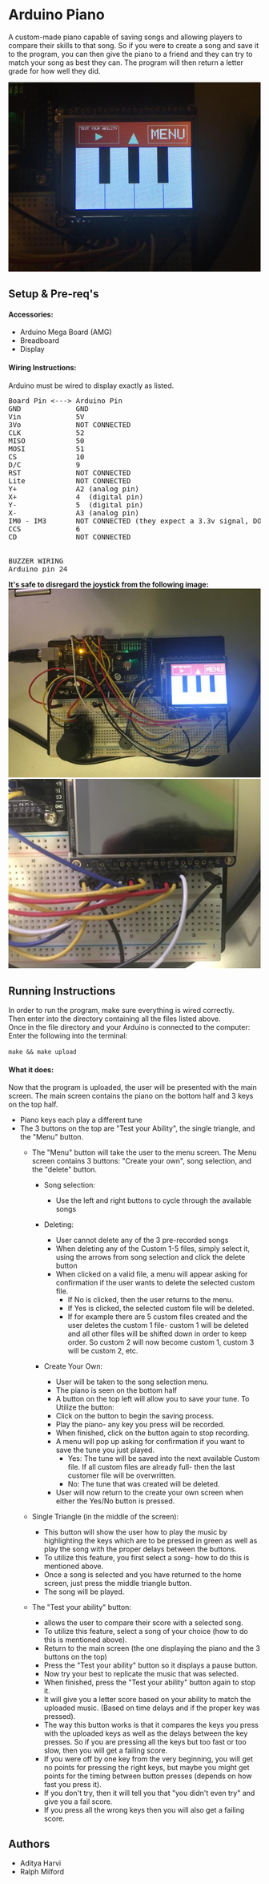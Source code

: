 # Arduino Piano
A custom-made piano capable of saving songs and allowing players to compare their skills to that song.
So if you were to create a song and save it to the program, you can then give the piano to a friend and they can try to match your song as best they can.
The program will then return a letter grade for how well they did.

<p align="center">
    <img width="578" alt="Tetrix" src="https://github.com/AdityaHarvi/Arduino-Piano/blob/master/images/piano.png">
</p>

## Setup & Pre-req's
#### Accessories:
-   Arduino Mega Board (AMG)
-   Breadboard
-   Display
#### Wiring Instructions:
Arduino must be wired to display exactly as listed.
<pre>
Board Pin <---> Arduino Pin
GND             GND
Vin             5V
3Vo             NOT CONNECTED
CLK             52
MISO            50
MOSI            51
CS              10
D/C             9
RST             NOT CONNECTED
Lite            NOT CONNECTED
Y+              A2 (analog pin)
X+              4  (digital pin)
Y-              5  (digital pin)
X-              A3 (analog pin)
IM0 - IM3       NOT CONNECTED (they expect a 3.3v signal, DON'T CONNECT!)
CCS             6
CD              NOT CONNECTED


BUZZER WIRING
Arduino pin 24
</pre>
**It's safe to disregard the joystick from the following image:**
![](https://github.com/AdityaHarvi/Arduino-Piano/blob/master/images/wiring.png)
![](https://github.com/AdityaHarvi/Arduino-Piano/blob/master/images/wiring_close_up.png)
## Running Instructions

In order to run the program, make sure everything is wired correctly.\
Then enter into the directory containing all the files listed above.\
Once in the file directory and your Arduino is connected to the computer:\
Enter the following into the terminal:

`make && make upload`

#### What it does:
Now that the program is uploaded, the user will be presented with the main screen.
The main screen contains the piano on the bottom half and 3 keys on the top half.
-   Piano keys each play a different tune
-   The 3 buttons on the top are "Test your Ability", the single triangle, and
    the "Menu" button.
    -   The "Menu" button will take the user to the menu screen. The Menu screen
        contains 3 buttons: "Create your own", song selection, and the "delete" button.

        -   Song selection:
            -   Use the left and right buttons to cycle through the available songs

        -   Deleting:
            -   User cannot delete any of the 3 pre-recorded songs
            -   When deleting any of the Custom 1-5 files, simply select it, using
                the arrows from song selection and click the delete button
            -   When clicked on a valid file, a menu will appear asking for
                confirmation if the user wants to delete the selected custom file.
                -   If No is clicked, then the user returns to the menu.
                -   If Yes is clicked, the selected custom file will be deleted.
                -   If for example there are 5 custom files created and the user
                    deletes the custom 1 file- custom 1 will be deleted and all
                    other files will be shifted down in order to keep order.
                    So custom 2 will now become custom 1, custom 3 will be custom 2,
                    etc.

        -   Create Your Own:
            -   User will be taken to the song selection menu.
            -   The piano is seen on the bottom half
            -   A button on the top left will allow you to save your tune.
            To Utilize the button:
            -   Click on the button to begin the saving process.
            -   Play the piano- any key you press will be recorded.
            -   When finished, click on the button again to stop recording.
            -   A menu will pop up asking for confirmation if you want to save
                the tune you just played.
                -   Yes:
                    The tune will be saved into the next available Custom file.
                    If all custom files are already full- then the last customer file
                    will be overwritten.
                -   No:
                    The tune that was created will be deleted.
            -   User will now return to the create your own screen when either the
                Yes/No button is pressed.

    -   Single Triangle (in the middle of the screen):
        -   This button will show the user how to play the music by highlighting
            the keys which are to be pressed in green as well as play the song
            with the proper delays between the buttons.
        -   To utilize this feature, you first select a song- how to do this is mentioned above.
        -   Once a song is selected and you have returned to the home screen, just
            press the middle triangle button.
        -   The song will be played.

    -   The "Test your ability" button:
        -   allows the user to compare their score with a selected song. 
        -   To utilize this feature, select a song of your choice (how to do this
            is mentioned above).
        -   Return to the main screen (the one displaying the piano and the 3 buttons on the top)
        -   Press the "Test your ability" button so it displays a pause button.
        -   Now try your best to replicate the music that was selected.
        -   When finished, press the "Test your ability" button again to stop it.
        -   It will give you a letter score based on your ability to match the
            uploaded music. (Based on time delays and if the proper key was pressed).
        -   The way this button works is that it compares the keys you press with the
            uploaded keys as well as the delays between the key presses.
            So if you are pressing all the keys but too fast or too slow, then you will
            get a failing score.
        -   If you were off by one key from the very beginning, you will get no points
            for pressing the right keys, but maybe you might get points for the 
            timing between button presses (depends on how fast you press it).
        -   If you don't try, then it will tell you that "you didn't even try" and give
            you a fail score.
        -   If you press all the wrong keys then you will also get a failing score.
## Authors
- Aditya Harvi
- Ralph Milford
